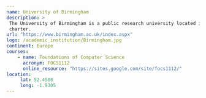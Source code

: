 ```yaml
---
name: University of Birmingham 
description: >
 The University of Birmingham is a public research university located in Edgbaston, Birmingham, United Kingdom. It received its royal charter in 1900 as a successor to Queen's College, Birmingham, and Mason Science College, making it the first English civic or 'red brick' university to receive its own royal
 charter.
url: "https://www.birmingham.ac.uk/index.aspx"
logo: /academic_institution/Birmingham.jpg
continent: Europe
courses:
    - name: Foundations of Computer Science 
      acronym: FOCS1112
      online_resource: "https://sites.google.com/site/focs1112/"
location:
     lat: 52.4508
     long: -1.9305
---
```


